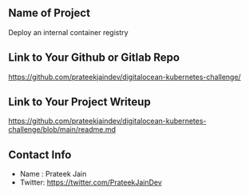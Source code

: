 ## Name of Project 
Deploy an internal container registry
 
## Link to Your Github or Gitlab Repo

https://github.com/prateekjaindev/digitalocean-kubernetes-challenge/

## Link to Your Project Writeup

https://github.com/prateekjaindev/digitalocean-kubernetes-challenge/blob/main/readme.md

## Contact Info

* Name : Prateek Jain
* Twitter:  https://twitter.com/PrateekJainDev

